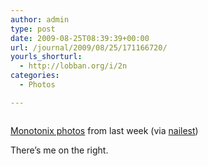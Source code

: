 ```yaml
---
author: admin
type: post
date: 2009-08-25T08:39:39+00:00
url: /journal/2009/08/25/171166720/
yourls_shorturl:
  - http://lobban.org/i/2n
categories:
  - Photos

---
```

<div class="figure">
  <img src="http://lobban.org/wp-content/uploads/2011/06/tumblr_koxc24wAWh1qzrl7bo1_500.jpg" alt="" />
</div>

[Monotonix photos][1] from last week (via [nailest][2])

There&#8217;s me on the right.

 [1]: http://www.flickr.com/photos/nailest/sets/72157622105631732/
 [2]: http://flickr.com/photos/nailest